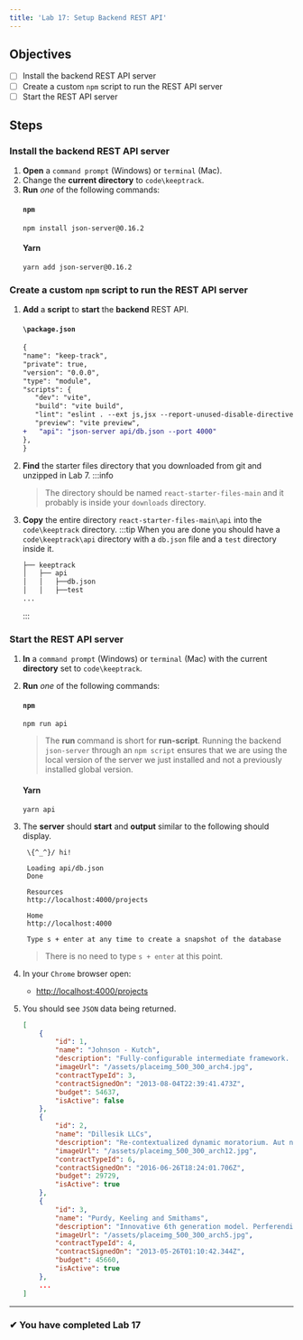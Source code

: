 ```yaml
---
title: 'Lab 17: Setup Backend REST API'
---
```


## Objectives

- [ ] Install the backend REST API server
- [ ] Create a custom `npm` script to run the REST API server
- [ ] Start the REST API server

## Steps

### Install the backend REST API server

1. **Open** a `command prompt` (Windows) or `terminal` (Mac).
1. Change the **current directory** to `code\keeptrack`.
1. **Run** _one_ of the following commands:
   #### `npm`
   ```shell
   npm install json-server@0.16.2
   ```
   #### Yarn
   ```shell
   yarn add json-server@0.16.2
   ```

### Create a custom `npm` script to run the REST API server

1. **Add** a **script** to **start** the **backend** REST API.

   #### `\package.json`

   ```diff
   {
   "name": "keep-track",
   "private": true,
   "version": "0.0.0",
   "type": "module",
   "scripts": {
      "dev": "vite",
      "build": "vite build",
      "lint": "eslint . --ext js,jsx --report-unused-disable-directives --max-warnings 0",
      "preview": "vite preview",
   +   "api": "json-server api/db.json --port 4000"
   },
   }
   ```

1. **Find** the starter files directory that you downloaded from git and unzipped in Lab 7.
   :::info
   > The directory should be named `react-starter-files-main` and it probably is inside your `downloads` directory.
1. **Copy** the entire directory `react-starter-files-main\api` into the `code\keeptrack` directory.
   :::tip
   When you are done you should have a `code\keeptrack\api` directory with a `db.json` file and a `test` directory inside it.
   ```bash
   ├── keeptrack
   │   ├── api
   │   │   ├──db.json
   │   │   ├──test
   ...
   ```
   :::

### Start the REST API server

1. **In** a `command prompt` (Windows) or `terminal` (Mac) with the current **directory** set to `code\keeptrack`.
1. **Run** _one_ of the following commands:
   #### `npm`
   ```shell
   npm run api
   ```
   > The **run** command is short for **run-script**. Running the backend `json-server` through an `npm script` ensures that we are using the local version of the server we just installed and not a previously installed global version.
   #### Yarn
   ```shell
   yarn api
   ```
1. The **server** should **start** and **output** similar to the following should display.

   ```
    \{^_^}/ hi!

    Loading api/db.json
    Done

    Resources
    http://localhost:4000/projects

    Home
    http://localhost:4000

    Type s + enter at any time to create a snapshot of the database
   ```

   > There is no need to type `s + enter` at this point.

1. In your `Chrome` browser open:
   - [http://localhost:4000/projects](http://localhost:4000/projects)
1. You should see `JSON` data being returned.

   ```json
   [
       {
           "id": 1,
           "name": "Johnson - Kutch",
           "description": "Fully-configurable intermediate framework. Ullam occaecati libero laudantium nihil voluptas omnis qui modi qui.",
           "imageUrl": "/assets/placeimg_500_300_arch4.jpg",
           "contractTypeId": 3,
           "contractSignedOn": "2013-08-04T22:39:41.473Z",
           "budget": 54637,
           "isActive": false
       },
       {
           "id": 2,
           "name": "Dillesik LLCs",
           "description": "Re-contextualized dynamic moratorium. Aut nulla soluta numquam qui dolor architecto et facere dolores.",
           "imageUrl": "/assets/placeimg_500_300_arch12.jpg",
           "contractTypeId": 6,
           "contractSignedOn": "2016-06-26T18:24:01.706Z",
           "budget": 29729,
           "isActive": true
       },
       {
           "id": 3,
           "name": "Purdy, Keeling and Smithams",
           "description": "Innovative 6th generation model. Perferendis libero qui iusto et ullam cum sint molestias vel.",
           "imageUrl": "/assets/placeimg_500_300_arch5.jpg",
           "contractTypeId": 4,
           "contractSignedOn": "2013-05-26T01:10:42.344Z",
           "budget": 45660,
           "isActive": true
       },
       ...
   ]
   ```

---

### &#10004; You have completed Lab 17
